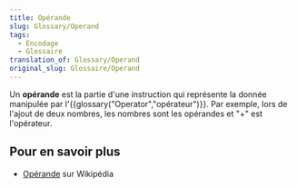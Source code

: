 ```yaml
---
title: Opérande
slug: Glossary/Operand
tags:
  - Encodage
  - Glossaire
translation_of: Glossary/Operand
original_slug: Glossaire/Operand
---
```


Un **opérande** est la partie d'une instruction qui représente la donnée manipulée par l'{{glossary("Operator","opérateur")}}. Par exemple, lors de l'ajout de deux nombres, les nombres sont les opérandes et "+" est l'opérateur.

## Pour en savoir plus

- [Opérande](https://fr.wikipedia.org/wiki/Op%C3%A9rande) sur Wikipédia
